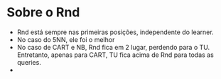 # Sobre o Rnd

- Rnd está sempre nas primeiras posições, independente do learner.
- No caso do 5NN, ele foi o melhor
- No caso de CART e NB, Rnd fica em 2 lugar, perdendo para o TU. Entretanto, apenas para CART, TU fica acima de Rnd para todas as queries.
- 


